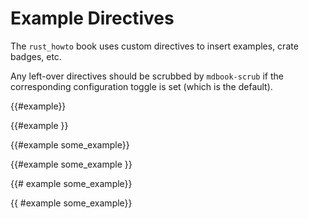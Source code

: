# Example Directives

The `rust_howto` book uses custom directives to insert examples, crate badges, etc.

Any left-over directives should be scrubbed by `mdbook-scrub` if the corresponding configuration toggle is set
(which is the default).

{{#example}}

{{#example }}

{{#example some_example}}

{{#example some_example }}

{{# example some_example}}

{{ #example some_example}}
